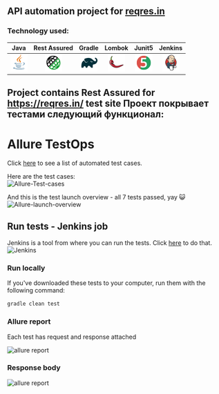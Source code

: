 
## API automation project for [reqres.in](https://reqres.in/)

### Technology used:

| Java | Rest Assured | Gradle | Lombok | Junit5 | Jenkins |
|:------:|:----:|:------:|:------:|:------:|:--------:|
| ![Java](src/images/icons/Java.png) | ![Rest-Assured](src/images/icons/Rest-Assured.png) | ![Gradle](src/images/icons/Gradle.png) | ![Lombok](src/images/icons/Lombok.png) | ![JUnit5](src/images/icons/JUnit5.png) | ![Jenkins](src/images/icons/Jenkins.png) |

[comment]: <> (## Используемые технологии и инструменты)

[comment]: <> (![Intelij_IDEA]&#40;src/images/icons/Intelij_IDEA.png&#41;)

[comment]: <> (![Java]&#40;src/images/icons/Java.png&#41;)

[comment]: <> (![Selenide]&#40;src/images/icons/Selenide.png&#41;)

[comment]: <> (![Selenoid]&#40;src/images/icons/Selenoid.png&#41;)

[comment]: <> (![Gradle]&#40;src/images/icons/Gradle.png&#41;)

[comment]: <> (![JUnit5]&#40;src/images/icons/JUnit5.png&#41;)

[comment]: <> (![Allure Report]&#40;src/images/icons/Allure_Report.png&#41;)

[comment]: <> (![AllureTestOps]&#40;src/images/icons/AllureTestOps.png&#41;)

[comment]: <> (![Github]&#40;src/images/icons/Github.png&#41;)

[comment]: <> (![Jenkins]&#40;src/images/icons/Jenkins.png&#41;)

[comment]: <> (![Rest-Assured]&#40;src/images/icons/Rest-Assured.png&#41;)

[comment]: <> (![Telegram]&#40;src/images/icons/Telegram.png&#41;)

[comment]: <> (![Jira]&#40;src/images/icons/Jira.png&#41;)

[comment]: <> (![Lombok]&#40;src/images/icons/Lombok.png&#41;)


Project contains Rest Assured for https://reqres.in/ test site
Проект покрывает тестами следующий функционал:
- 


# Allure TestOps

Click <a target="_blank" href="https://allure.autotests.cloud/project/644/dashboards">here</a> to see a list of automated test cases.

Here are the test cases: <br />
<img width="749" alt="Allure-Test-cases" src="https://user-images.githubusercontent.com/32490159/138930923-a891798c-cfec-4783-aaa7-d718b49d43b6.png">

And this is the test launch overview - all 7 tests passed, yay 😺
<img width="752" alt="Allure-launch-overview" src="https://user-images.githubusercontent.com/32490159/138930942-879bd942-fe42-4e79-9c72-9444d46c8ea9.png">



## Run tests - Jenkins job
Jenkins is a tool from where you can run the tests.
Click <a target="_blank" href="https://jenkins.autotests.cloud/job/009-Vitalii-Reqres_Api_Automation/">here</a> to do that.
<img width="1068" alt="Jenkins" src="https://user-images.githubusercontent.com/32490159/138930976-c4778720-9328-4f5c-9f19-130ec1e51a6b.png">

### Run locally

If you've downloaded these tests to your computer, run them with the following command:
```bash
gradle clean test
```


### Allure report

Each test has request and response attached

![allure report](./images/AllureReport.png)

### Response body

![allure report](./images/ResponseBody.png)